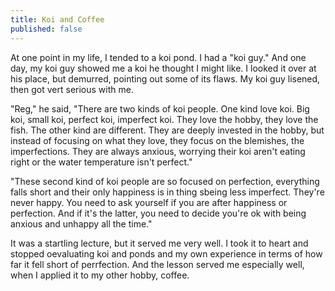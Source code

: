 ```yaml
---
title: Koi and Coffee
published: false
---
```


At one point in my life, I tended to a koi pond. I had a "koi guy." And one day, my koi guy showed me a koi he thought I might like. I looked it over at his place, but demurred, pointing out some of its flaws. My koi guy lisened, then got vert serious with me.

"Reg," he said, "There are two kinds of koi people. One kind love koi. Big koi, small koi, perfect koi, imperfect koi. They love the hobby, they love the fish. The other kind are different. They are deeply invested in the hobby, but instead of focusing on what they love, they focus on the blemishes, the imperfections. They are always anxious, worrying their koi aren't eating right or the water temperature isn't perfect."

"These second kind of koi people are so focused on perfection, everything falls short and their only happiness is in thing sbeing less imperfect. They're never happy. You need to ask yourself if you are after happiness or perfection. And if it's the latter, you need to decide you're ok with being anxious and unhappy all the time."

It was a startling lecture, but it served me very well. I took it to heart and stopped oevaluating koi and ponds and my own experience in terms of how far it fell short of perrfection. And the lesson served me especially well, when I applied it to my other hobby, coffee. 
